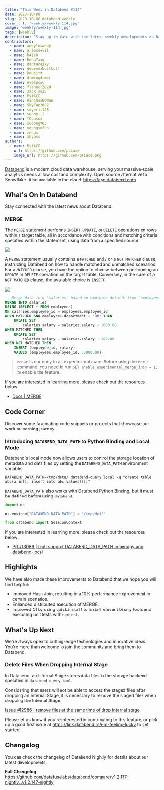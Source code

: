 ```yaml
---
title: "This Week in Databend #114"
date: 2023-10-08
slug: 2023-10-08-databend-weekly
cover_url: 'weekly/weekly-114.jpg'
image: 'weekly/weekly-114.jpg'
tags: [weekly]
description: "Stay up to date with the latest weekly developments on Databend!"
contributors:
  - name: andylokandy
  - name: ariesdevil
  - name: b41sh
  - name: BohuTang
  - name: dantengsky
  - name: dependabot[bot]
  - name: Dousir9
  - name: drmingdrmer
  - name: everpcpc
  - name: flaneur2020
  - name: JackTan25
  - name: PsiACE
  - name: RinChanNOWWW
  - name: SkyFan2002
  - name: soyeric128
  - name: sundy-li
  - name: TCeason
  - name: xudong963
  - name: youngsofun
  - name: zenus
  - name: zhyass
authors:
  - name: PsiACE
    url: https://github.com/psiace
    image_url: https://github.com/psiace.png
---
```


[Databend](https://github.com/datafuselabs/databend) is a modern cloud data warehouse, serving your massive-scale analytics needs at low cost and complexity. Open source alternative to Snowflake. Also available in the cloud: <https://app.databend.com> .

## What's On In Databend

Stay connected with the latest news about Databend.

### MERGE

The `MERGE` statement performs `INSERT`, `UPDATE`, or `DELETE` operations on rows within a target table, all in accordance with conditions and matching criteria specified within the statement, using data from a specified source.

![](https://databend.rs/assets/images/merge-into-single-clause-96616a67419ab6991f8cb16526c81d4b.jpeg)

A `MERGE` statement usually contains a `MATCHED` and / or a `NOT MATCHED` clause, instructing Databend on how to handle matched and unmatched scenarios. For a `MATCHED` clause, you have the option to choose between performing an `UPDATE` or `DELETE` operation on the target table. Conversely, in the case of a `NOT MATCHED` clause, the available choice is `INSERT`.

![](https://databend.rs/assets/images/merge-into-multi-clause-a0013edb335b7f6c45f9b338a68c50c8.jpeg)

```SQL
-- Merge data into 'salaries' based on employee details from 'employees'
MERGE INTO salaries
USING (SELECT * FROM employees)
ON salaries.employee_id = employees.employee_id
WHEN MATCHED AND employees.department = 'HR' THEN
    UPDATE SET
        salaries.salary = salaries.salary + 1000.00
WHEN MATCHED THEN
    UPDATE SET
        salaries.salary = salaries.salary + 500.00
WHEN NOT MATCHED THEN
    INSERT (employee_id, salary)
    VALUES (employees.employee_id, 55000.00);
```

> `MERGE` is currently in an experimental state. Before using the `MERGE` command, you need to run `SET enable_experimental_merge_into = 1;` to enable the feature.

If you are interested in learning more, please check out the resources below:

- [Docs | MERGE](https://databend.rs/doc/sql-commands/dml/dml-merge)

## Code Corner

Discover some fascinating code snippets or projects that showcase our work or learning journey.

### Introducing `DATABEND_DATA_PATH` to Python Binding and Local Mode

Databend's local mode now allows users to control the storage location of metadata and data files by setting the `DATABEND_DATA_PATH` environment variable.

```shell
DATABEND_DATA_PATH=/tmp/data/ databend-query local -q "create table abc(a int); insert into abc values(3);"
```

`DATABEND_DATA_PATH` also works with Databend Python Binding, but it must be defined before using `databend`.

```python
import os

os.environ["DATABEND_DATA_PATH"] = "/tmp/def/"

from databend import SessionContext
```

If you are interested in learning more, please check out the resources below:

- [PR #13089 | feat: support DATABEND_DATA_PATH in bendpy and databend-local](https://github.com/datafuselabs/databend/pull/13089)

## Highlights

We have also made these improvements to Databend that we hope you will find helpful:

- Improved Hash Join, resulting in a 10% performance improvement in certain scenarios.
- Enhanced distributed execution of MERGE.
- Improved CI by using `quickinstall` to install relevant binary tools and executing unit tests with `nextest`.

## What's Up Next

We're always open to cutting-edge technologies and innovative ideas. You're more than welcome to join the community and bring them to Databend.

### Delete Files When Dropping Internal Stage

In Databend, an Internal Stage stores data files in the storage backend specified in `databend-query.toml`. 

Considering that users will not be able to access the staged files after dropping an Internal Stage, it is necessary to remove the staged files when dropping the Internal Stage.

[Issue #12986 | remove files at the same time of drop internal stage](https://github.com/datafuselabs/databend/issues/12986)

Please let us know if you're interested in contributing to this feature, or pick up a good first issue at <https://link.databend.rs/i-m-feeling-lucky> to get started.

## Changelog

You can check the changelog of Databend Nightly for details about our latest developments.

**Full Changelog**: <https://github.com/datafuselabs/databend/compare/v1.2.137-nightly...v1.2.147-nightly>
